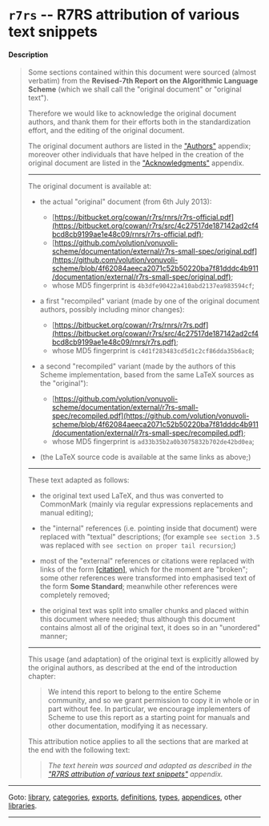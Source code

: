 

<a id='appendix__r7rs__attribution'></a>

# `r7rs` -- R7RS attribution of various text snippets


<a id='appendix__r7rs__attribution__description'></a>

#### Description

> Some sections contained within this document were sourced (almost verbatim) from the
> __Revised-7th Report on the Algorithmic Language Scheme__
> (which we shall call the "original document" or "original text").
> 
> Therefore we would like to acknowledge the original document authors, and thank them for their efforts
> both in the standardization effort, and the editing of the original document.
> 
> The original document authors are listed in the ["Authors"](../../r7rs/appendices/authors.md#appendix__r7rs__authors) appendix;
> moreover other individuals that have helped in the creation of the original document are listed in the
> ["Acknowledgments"](../../r7rs/appendices/acknowledgments.md#appendix__r7rs__acknowledgments) appendix.
> 
> ----
> 
> The original document is available at:
> 
>   * the actual "original" document (from 6th July 2013):
>     * [https://bitbucket.org/cowan/r7rs/rnrs/r7rs-official.pdf](https://bitbucket.org/cowan/r7rs/src/4c27517de187142ad2cf4bcd8cb9199ae1e48c09/rnrs/r7rs-official.pdf);
>     * [https://github.com/volution/vonuvoli-scheme/documentation/external/r7rs-small-spec/original.pdf](https://github.com/volution/vonuvoli-scheme/blob/4f62084aeeca2071c52b50220ba7f81dddc4b911/documentation/external/r7rs-small-spec/original.pdf);
>     * whose MD5 fingerprint is `4b3dfe90422a410abd2137ea983594cf`;
> 
>   * a first "recompiled" variant (made by one of the original document authors, possibly including minor changes):
>     * [https://bitbucket.org/cowan/r7rs/rnrs/r7rs.pdf](https://bitbucket.org/cowan/r7rs/src/4c27517de187142ad2cf4bcd8cb9199ae1e48c09/rnrs/r7rs.pdf);
>     * whose MD5 fingerprint is `c4d1f283483cd5d1c2cf86dda35b6ac8`;
> 
>   * a second "recompiled" variant (made by the authors of this Scheme implementation, based from the same LaTeX sources as the "original"):
>     * [https://github.com/volution/vonuvoli-scheme/documentation/external/r7rs-small-spec/recompiled.pdf](https://github.com/volution/vonuvoli-scheme/blob/4f62084aeeca2071c52b50220ba7f81dddc4b911/documentation/external/r7rs-small-spec/recompiled.pdf);
>     * whose MD5 fingerprint is `ad33b35b2a0b3075832b702de42bd0ea`;
> 
>   * (the LaTeX source code is available at the same links as above;)
> 
> ----
> 
> These text adapted as follows:
> 
>   * the original text used LaTeX, and thus was converted to CommonMark (mainly via regular expressions replacements and manual editing);
> 
>   * the "internal" references (i.e. pointing inside that document) were replaced with "textual" descriptions;
>   (for example `see section 3.5` was replaced with `see section on proper tail recursion`;)
> 
>   * most of the "external" references or citations were replaced with links of the form [[citation]](#),
>   which for the moment are "broken";  some other references were transformed
>   into emphasised text of the form __Some Standard__;  meanwhile other references were completely removed;
> 
>   * the original text was split into smaller chunks and placed within this document where needed;
>   thus although this document contains almost all of the original text, it does so in an "unordered" manner;
> 
> ----
> 
> This usage (and adaptation) of the original text is explicitly allowed by the original authors,
> as described at the end of the introduction chapter:
> 
> > We intend this report to belong to the entire Scheme community, and so
> > we grant permission to copy it in whole or in part without fee.  In
> > particular, we encourage implementers of Scheme to use this report as
> > a starting point for manuals and other documentation, modifying it as
> > necessary.
> 
> This attribution notice applies to all the sections that are marked at the end with the following text:
> 
> > *The text herein was sourced and adapted as described in the ["R7RS attribution of various text snippets"](../../r7rs/appendices/attribution.md#appendix__r7rs__attribution) appendix.*

----

Goto: [library](../../r7rs/_index.md#library__r7rs), [categories](../../r7rs/categories/_index.md#toc__r7rs__categories), [exports](../../r7rs/exports/_index.md#toc__r7rs__exports), [definitions](../../r7rs/definitions/_index.md#toc__r7rs__definitions), [types](../../r7rs/types/_index.md#toc__r7rs__types), [appendices](../../r7rs/appendices/_index.md#toc__r7rs__appendices), other [libraries](../../_libraries.md#toc__libraries).

----


